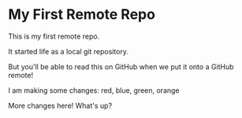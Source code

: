 # My First Remote Repo

This is my first remote repo.

It started life as a local git repository.

But you'll be able to read this on GitHub when we put it onto a GitHub remote!

I am making some changes: red, blue, green, orange

More changes here! What's up?
